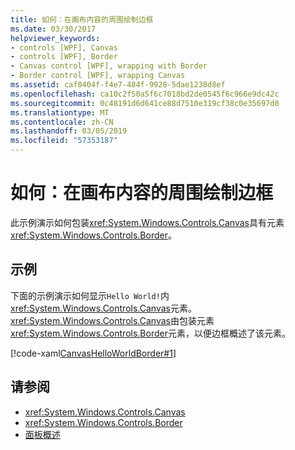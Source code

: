 ```yaml
---
title: 如何：在画布内容的周围绘制边框
ms.date: 03/30/2017
helpviewer_keywords:
- controls [WPF], Canvas
- controls [WPF], Border
- Canvas control [WPF], wrapping with Border
- Border control [WPF], wrapping Canvas
ms.assetid: caf0404f-f4e7-484f-9928-5dae1238d8ef
ms.openlocfilehash: ca10c2f50a5f6c7018bd2de0545f6c966e9dc42c
ms.sourcegitcommit: 0c48191d6d641ce88d7510e319cf38c0e35697d0
ms.translationtype: MT
ms.contentlocale: zh-CN
ms.lasthandoff: 03/05/2019
ms.locfileid: "57353187"
---
```

# <a name="how-to-wrap-a-border-around-the-content-of-a-canvas"></a>如何：在画布内容的周围绘制边框
此示例演示如何包装<xref:System.Windows.Controls.Canvas>具有元素<xref:System.Windows.Controls.Border>。  
  
## <a name="example"></a>示例  
 下面的示例演示如何显示`Hello World!`内<xref:System.Windows.Controls.Canvas>元素。 <xref:System.Windows.Controls.Canvas>由包装元素<xref:System.Windows.Controls.Border>元素，以便边框概述了该元素。  
  
 [!code-xaml[CanvasHelloWorldBorder#1](~/samples/snippets/csharp/VS_Snippets_Wpf/CanvasHelloWorldBorder/CS/default.xaml#1)]  
  
## <a name="see-also"></a>请参阅
- <xref:System.Windows.Controls.Canvas>
- <xref:System.Windows.Controls.Border>
- [面板概述](panels-overview.md)
